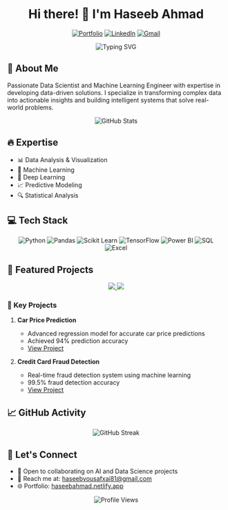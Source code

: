 <div align="center"> 
   
  # Hi there! 👋 I'm Haseeb Ahmad 

  [![Portfolio](https://img.shields.io/badge/Portfolio-12100E?style=for-the-badge&logo=microsoft-edge&logoColor=white)](https://haseebyousafxai.github.io/HaseebYousafxai/)
  [![LinkedIn](https://img.shields.io/badge/LinkedIn-0077B5?style=for-the-badge&logo=linkedin&logoColor=white)]([your-linkedin-url](https://www.linkedin.com/in/haseebahmadiuse?utm_source=share&utm_campaign=share_via&utm_content=profile&utm_medium=android_app))
  [![Gmail](https://img.shields.io/badge/Gmail-D14836?style=for-the-badge&logo=gmail&logoColor=white)](mailto:haseebyousafxai81@gmail.com) 
  
  <p align="center">
    <img src="https://readme-typing-svg.herokuapp.com?font=Fira+Code&pause=1000&width=435&lines=Data+Scientist;Machine+Learning+Engineer;AI+Enthusiast;Data+Analyst;Software+Engineer" alt="Typing SVG" />
  </p>
</div>

## 🎯 About Me

Passionate Data Scientist and Machine Learning Engineer with expertise in developing data-driven solutions. I specialize in transforming complex data into actionable insights and building intelligent systems that solve real-world problems.

<div align="center">
  <img src="https://github-readme-stats.vercel.app/api?username=HaseebYousafxai&show_icons=true&theme=radical" alt="GitHub Stats" />
</div>

## 🔥 Expertise
- 📊 Data Analysis & Visualization
- 🤖 Machine Learning
- 🧠 Deep Learning
- 📈 Predictive Modeling
- 🔍 Statistical Analysis

## 💻 Tech Stack
<div align="center">
  
![Python](https://img.shields.io/badge/Python-3776AB?style=for-the-badge&logo=python&logoColor=white)
![Pandas](https://img.shields.io/badge/Pandas-150458?style=for-the-badge&logo=pandas&logoColor=white)
![Scikit Learn](https://img.shields.io/badge/scikit_learn-F7931E?style=for-the-badge&logo=scikit-learn&logoColor=white)
![TensorFlow](https://img.shields.io/badge/TensorFlow-FF6F00?style=for-the-badge&logo=tensorflow&logoColor=white)
![Power BI](https://img.shields.io/badge/Power_BI-F2C811?style=for-the-badge&logo=powerbi&logoColor=black)
![SQL](https://img.shields.io/badge/SQL-4479A1?style=for-the-badge&logo=mysql&logoColor=white)
![Excel](https://img.shields.io/badge/Microsoft_Excel-217346?style=for-the-badge&logo=microsoft-excel&logoColor=white)

</div>

## 🎯 Featured Projects

<div align="center">
  <a href="https://github.com/HaseebYousafxai/Oasis-Infobyte-tasks/blob/main/carpriceprediction.ipynb">
    <img src="https://github-readme-stats.vercel.app/api/pin/?username=HaseebYousafxai&repo=Oasis-Infobyte-tasks&theme=radical" />
  </a>
  <a href="https://github.com/HaseebYousafxai/Pinnacle_Tasks/blob/main/creditcardfraudnotebook.ipynb">
    <img src="https://github-readme-stats.vercel.app/api/pin/?username=HaseebYousafxai&repo=Pinnacle_Tasks&theme=radical" />
  </a>
</div>

### 🚀 Key Projects
1. **Car Price Prediction**
   - Advanced regression model for accurate car price predictions
   - Achieved 94% prediction accuracy
   - [View Project](https://github.com/HaseebYousafxai/Oasis-Infobyte-tasks/blob/main/carpriceprediction.ipynb)

2. **Credit Card Fraud Detection**
   - Real-time fraud detection system using machine learning
   - 99.5% fraud detection accuracy
   - [View Project](https://github.com/HaseebYousafxai/Pinnacle_Tasks/blob/main/creditcardfraudnotebook.ipynb)

## 📈 GitHub Activity

<div align="center">
  <img src="https://github-readme-streak-stats.herokuapp.com/?user=HaseebYousafxai&theme=radical" alt="GitHub Streak" />
</div>

## 🤝 Let's Connect
- 💼 Open to collaborating on AI and Data Science projects
- 📧 Reach me at: haseebyousafxai81@gmail.com
- 🌐 Portfolio: [haseebahmad.netlify.app](https://haseebyousafxai.github.io/HaseebYousafxai/)

<div align="center"> 
  <img src="https://komarev.com/ghpvc/?username=HaseebYousafxai&color=blueviolet" alt="Profile Views" />
</div>
